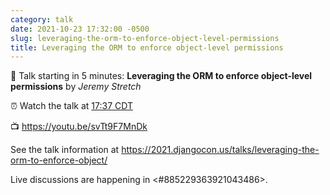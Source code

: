 ```yaml
---
category: talk
date: 2021-10-23 17:32:00 -0500
slug: leveraging-the-orm-to-enforce-object-level-permissions
title: Leveraging the ORM to enforce object-level permissions
---
```


:tada: Talk starting in 5 minutes: **Leveraging the ORM to enforce object-level permissions** by *Jeremy Stretch*

:alarm_clock: Watch the talk at [17:37 CDT](https://time.is/compare/0537PM_23_October_2021_in_Chicago)

:tv: https://youtu.be/svTt9F7MnDk

See the talk information at https://2021.djangocon.us/talks/leveraging-the-orm-to-enforce-object/

Live discussions are happening in <#885229363921043486>.